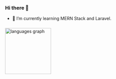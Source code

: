 ### Hi there 👋

<!--
I'm in college just entered my first semester with a passion to write code with MERN Stack.
-->
- 🌱 I’m currently learning MERN Stack and Laravel.

<!--
**mgalihpp/mgalihpp** is a ✨ _special_ ✨ repository because its `README.md` (this file) appears on your GitHub profile.

Here are some ideas to get you started:

- 🔭 I’m currently working on ...
- 🌱 I’m currently learning ...
- 👯 I’m looking to collaborate on ...
- 🤔 I’m looking for help with ...
- 💬 Ask me about ...
- 📫 How to reach me: ...
- 😄 Pronouns: ...
- ⚡ Fun fact: ...
-->

<!--
<h3 align="left">Languages:</h3>

## Front-End
![HTML](https://img.shields.io/badge/HTML5-E34F26?style=for-the-badge&logo=html5&logoColor=white) ![CSS](https://img.shields.io/badge/CSS3-1572B6?style=for-the-badge&logo=css3&logoColor=white)  ![Javascript](https://img.shields.io/badge/JavaScript-323330?style=for-the-badge&logo=javascript&logoColor=F7DF1E) ![React JS](https://img.shields.io/badge/React-20232A?style=for-the-badge&logo=react&logoColor=61DAFB)


## Back-End
![Express JS](https://img.shields.io/badge/Express%20js-000000?style=for-the-badge&logo=express&logoColor=white) ![Node JS](https://img.shields.io/badge/Node%20js-339933?style=for-the-badge&logo=nodedotjs&logoColor=white)

## Database 

![MongoDB](https://img.shields.io/badge/MongoDB-4EA94B?style=for-the-badge&logo=mongodb&logoColor=white)

## Github Stats
![](http://github-profile-summary-cards.vercel.app/api/cards/profile-details?username=mgalihpp&theme=dark)
![mgalihh's GitHub stats](https://github-readme-stats.vercel.app/api?username=mgalihpp&show_icons=true&theme=transparent)
 -->

###

<div align="left">
<!--
  <img src="https://github-readme-stats.vercel.app/api?username=mgalihpp&hide_title=false&hide_rank=false&show_icons=true&include_all_commits=true&count_private=true&disable_animations=false&theme=dracula&locale=en&hide_border=false&order=1" height="150" alt="stats graph"  />
 -->
  <img src="https://github-readme-stats.vercel.app/api/top-langs?username=mgalihpp&locale=en&hide_title=false&layout=compact&card_width=320&langs_count=5&theme=dracula&hide_border=false&order=2" height="150" alt="languages graph"  />
</div>

###

 <!-- 
<div align="left">
  <img src="https://cdn.jsdelivr.net/gh/devicons/devicon/icons/html5/html5-original.svg" height="40" alt="html5 logo"  />
  <img width="12" />
  <img src="https://cdn.jsdelivr.net/gh/devicons/devicon/icons/css3/css3-original.svg" height="40" alt="css3 logo"  />
  <img width="12" />
  <img src="https://cdn.jsdelivr.net/gh/devicons/devicon/icons/javascript/javascript-original.svg" height="40" alt="javascript logo"  />
  <img width="12" />
  <img src="https://cdn.jsdelivr.net/gh/devicons/devicon/icons/typescript/typescript-original.svg" height="40" alt="typescript logo"  />
  <img width="12" />
  <img src="https://cdn.simpleicons.org/tailwindcss/06B6D4" height="40" alt="tailwindcss logo"  />
  <img width="12" />
  <img src="https://cdn.jsdelivr.net/gh/devicons/devicon/icons/go/go-original.svg" height="40" alt="go logo"  />
  <img width="12" />
  <img src="https://cdn.jsdelivr.net/gh/devicons/devicon/icons/python/python-original.svg" height="40" alt="python logo"  />
  <img width="12" />
  <img src="https://cdn.jsdelivr.net/gh/devicons/devicon/icons/react/react-original.svg" height="40" alt="react logo"  />
  <img width="12" />
  <img src="https://cdn.jsdelivr.net/gh/devicons/devicon/icons/nextjs/nextjs-original.svg" height="40" alt="nextjs logo"  />
  <img width="12" />
  <img src="https://skillicons.dev/icons?i=express" height="40" alt="express logo"  />
  <img width="12" />
  <img src="https://skillicons.dev/icons?i=prisma" height="40" alt="prisma logo"  />
  <img width="12" />
  <img src="https://skillicons.dev/icons?i=mysql" height="40" alt="mysql logo"  />
  <img width="12" />
  <img src="https://skillicons.dev/icons?i=mongodb" height="40" alt="mongodb logo"  />
 <img width="12" />
  <img src="https://skillicons.dev/icons?i=flask" height="40" alt="flask logo"  />
  <img width="12" />
  <img src="https://skillicons.dev/icons?i=firebase" height="40" alt="firebase logo"  />
  <img width="12" />
  <img src="https://skillicons.dev/icons?i=postgres" height="40" alt="postgresql logo"  />
  <img width="12" />
  <img src="https://skillicons.dev/icons?i=postman" height="40" alt="postman logo"  />
</div>
 -->

<!--
###

<div align="center">
  <a href="https://open.spotify.com/user/1mjux5rrssx7q1iy2wluiopxz">
    <img src="https://spotify-recently-played-readme.vercel.app/api?user=1mjux5rrssx7q1iy2wluiopxz&count=5" alt="Spotify recently played"  />
  </a>
</div>

 -->
<!--
###

<div align="center">
  <img height="200" src="https://i.imgflip.com/65efzo.gif"  />
</div>

###
<img src="https://raw.githubusercontent.com/mgalihpp/mgalihpp/output/snake.svg" alt="Snake animation" />
 -->
<!--
###

<div align="left">
  <img src="https://raw.githubusercontent.com/maurodesouza/profile-readme-generator/master/src/assets/icons/social/youtube/default.svg" width="52" height="40" alt="youtube logo"  />
  <img src="https://raw.githubusercontent.com/maurodesouza/profile-readme-generator/master/src/assets/icons/social/linkedin/default.svg" width="52" height="40" alt="linkedin logo"  />
  <img src="https://raw.githubusercontent.com/maurodesouza/profile-readme-generator/master/src/assets/icons/social/twitter/default.svg" width="52" height="40" alt="twitter logo"  />
  <img src="https://raw.githubusercontent.com/maurodesouza/profile-readme-generator/master/src/assets/icons/social/discord/default.svg" width="52" height="40" alt="discord logo"  />
</div>
 -->

###


<!--
![](http://github-profile-summary-cards.vercel.app/api/cards/repos-per-language?username=mgalihpp&theme=dark) 
![](https://komarev.com/ghpvc/?username=mgalihpp&label=Profile%20views&color=0e75b6&style=flat)
![my spotify](https://spotify-recently-played-readme.vercel.app/api?user=1mjux5rrssx7q1iy2wluiopxz&count={5})
-->
 
